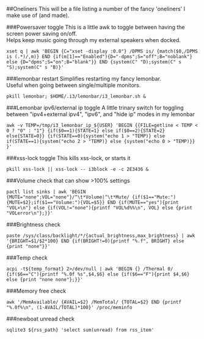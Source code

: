 ##Oneliners
This will be a file listing a number of the fancy 'oneliners' I make use of (and made).


###Powersaver toggle
This is a little awk to toggle between having the screen power saving on/off.  
Helps keep music going through my external speakers when docked.

```
xset q | awk 'BEGIN {C="xset -display :0.0"} /DPMS is/ {match($0,/DPMS is (.*)/,m)} END {if(m[1]=="Enabled"){D="-dpms";S="off";B="noblank"} else {D="dpms";S="on";B="blank"}} END {system(C" "D);system(C" s "S);system(C" s "B)}'
```


###lemonbar restart
Simplifies restarting my fancy lemonbar.  
Useful when going between single/multiple monitors.

```
pkill lemonbar; $HOME/.i3/lemonbar/i3_lemonbar.sh &
```


###Lemonbar ipv6/external ip toggle
A little trinary switch for toggling between "ipv4+external ipv4", "ipv6", and "hide ip" modes in my lemonbar


```
awk -v TEMP=/tmp/i3_lemonbar_ip_${USER} 'BEGIN {{FILE=getline < TEMP < 0 ? "0" : "1"} {if($0==1){STATE=1} else if($0==2){STATE=2} else{STATE=0}} {if(STATE==0){system("echo 1 > "TEMP)} else if(STATE==1){system("echo 2 > "TEMP)} else {system("echo 0 > "TEMP)}} }'
```


###xss-lock toggle
This kills xss-lock, or starts it

```
pkill xss-lock || xss-lock -- i3block -e -c 2E3436 &
```


###Volume check that can show >100% settings

```
pactl list sinks | awk 'BEGIN {MUTE="none";VOL="none"}/^\t*Volume|^\t*Mute/ {if($1=="Mute:"){MUTE=$2};if($1=="Volume:"){VOL=$5}} END {if(MUTE=="yes"){print "VOL×\n"} else {if(VOL!="none"){printf "VOL%d%%\n", VOL} else {print "VOLerror\n"};}}'
```


###Brightness check

```
paste /sys/class/backlight/*/{actual_brightness,max_brightness} | awk '{BRIGHT=$1/$2*100} END {if(BRIGHT!=0){printf "%.f", BRIGHT} else {print "none"}}'
```


###Temp check

```
acpi -t${temp_format} 2>/dev/null | awk 'BEGIN {} /Thermal 0/ {if($6=="C"){printf "%.0f %s",$4,$6} else {if($6=="F"){print $4,$6} else {print "none none"};}}'
```


###Memory free check

```
awk '/MemAvailable/ {AVAIL=$2} /MemTotal/ {TOTAL=$2} END {printf "%.0f%\n", (1-AVAIL/TOTAL)*100}' /proc/meminfo
```


###newboat unread check

```
sqlite3 ${rss_path} 'select sum(unread) from rss_item'
```
